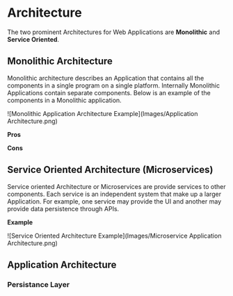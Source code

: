 # Architecture
The two prominent Architectures for Web Applications are **Monolithic** and **Service Oriented**.
 
## Monolithic Architecture
Monolithic architecture describes an Application that contains all the components in a single program on a single platform. Internally Monolithic Applications contain separate components. Below is an example of the components in a Monolithic application.

![Monolithic Application Architecture Example](Images/Application Architecture.png)

**Pros**

**Cons**

## Service Oriented Architecture (Microservices)
Service oriented Architecture or Microservices are provide services to other components. Each service is an independent system that make up a larger Application. For example, one service may provide the UI and another may provide data persistence through APIs.

**Example**

![Service Oriented Architecture Example](Images/Microservice Application Architecture.png)

## Application Architecture 
### Persistance Layer